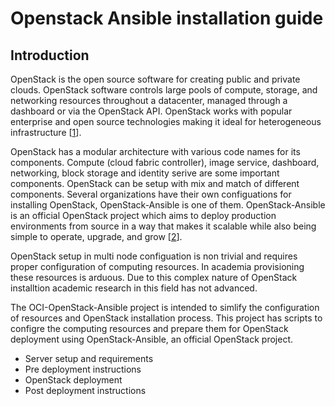 # Openstack Ansible installation guide

## Introduction

OpenStack is the open source software for creating public and private clouds. OpenStack software controls large pools of compute, storage, and networking resources throughout a datacenter, managed through a dashboard or via the OpenStack API. OpenStack works with popular enterprise and open source technologies making it ideal for heterogeneous infrastructure \[[1]\].

OpenStack has a modular architecture with various code names for its components. Compute (cloud fabric controller), image service, dashboard, networking, block storage and identity serive are some important components. OpenStack can be setup with mix and match of different components. Several organizations have their own configuations for installing OpenStack, OpenStack-Ansible is one of them. OpenStack-Ansible is an official OpenStack project which aims to deploy production environments from source in a way that makes it scalable while also being simple to operate, upgrade, and grow \[[2]\].

OpenStack setup in multi node configuation is non trivial and requires proper configuration of computing resources. In academia provisioning these resources is arduous. Due to this complex nature of OpenStack installtion academic research in this field has not advanced. 

The OCI-OpenStack-Ansible project is intended to simlify the configuration of resources and OpenStack installation process. This project has scripts to configre the computing resources and prepare them for OpenStack deployment using OpenStack-Ansible, an official OpenStack project.

- Server setup and requirements
- Pre deployment instructions
- OpenStack deployment 
- Post deployment instructions










[1]: https://www.openstack.org
[2]: https://github.com/openstack/openstack-ansible
